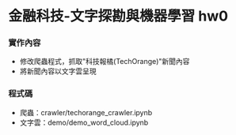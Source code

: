 # 金融科技-文字探勘與機器學習 hw0

### 實作內容
- 修改爬蟲程式，抓取"科技報橘(TechOrange)"新聞內容
- 將新聞內容以文字雲呈現

### 程式碼
- 爬蟲：crawler/techorange_crawler.ipynb
- 文字雲：demo/demo_word_cloud.ipynb
